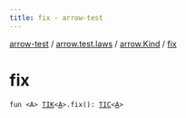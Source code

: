 ```yaml
---
title: fix - arrow-test
---
```


[arrow-test](../../index.html) / [arrow.test.laws](../index.html) / [arrow.Kind](index.html) / [fix](./fix.html)

# fix

`fun <A> `[`TIK`](../-t-i-k.html)`<`[`A`](fix.html#A)`>.fix(): `[`TIC`](../-t-i-c/index.html)`<`[`A`](fix.html#A)`>`